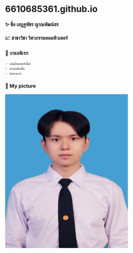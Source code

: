 # 6610685361.github.io

### ✨ ชื่อ เสฏฐพัชร ญาณพัฒน์สร
### 📈 สาขาวิชา วิศวกรรมคอมพิวเตอร์
### 🚀 งานอดิเรก 
    - เล่นอินเตอร์เน็ต
    - อ่านหนังสือ 
    - ทำอาหาร

### 🧑 My picture
![รูปภาพฉัน](Picture/MyPic.jpeg)

